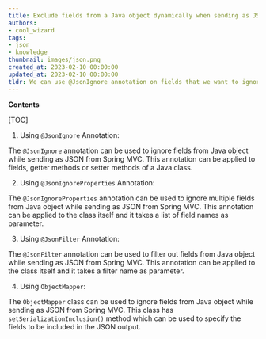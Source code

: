 ```yaml
---
title: Exclude fields from a Java object dynamically when sending as JSON from a spring mvc application
authors:
- cool_wizard
tags:
- json
- knowledge
thumbnail: images/json.png
created_at: 2023-02-10 00:00:00
updated_at: 2023-02-10 00:00:00
tldr: We can use @JsonIgnore annotation on fields that we want to ignore while sending as JSON from Spring MVC.
---
```


**Contents**

[TOC]

1. Using `@JsonIgnore` Annotation:

The `@JsonIgnore` annotation can be used to ignore fields from Java object while sending as JSON from Spring MVC. This annotation can be applied to fields, getter methods or setter methods of a Java class.

2. Using `@JsonIgnoreProperties` Annotation:

The `@JsonIgnoreProperties` annotation can be used to ignore multiple fields from Java object while sending as JSON from Spring MVC. This annotation can be applied to the class itself and it takes a list of field names as parameter.

3. Using `@JsonFilter` Annotation:

The `@JsonFilter` annotation can be used to filter out fields from Java object while sending as JSON from Spring MVC. This annotation can be applied to the class itself and it takes a filter name as parameter.

4. Using `ObjectMapper`:

The `ObjectMapper` class can be used to ignore fields from Java object while sending as JSON from Spring MVC. This class has `setSerializationInclusion()` method which can be used to specify the fields to be included in the JSON output.
